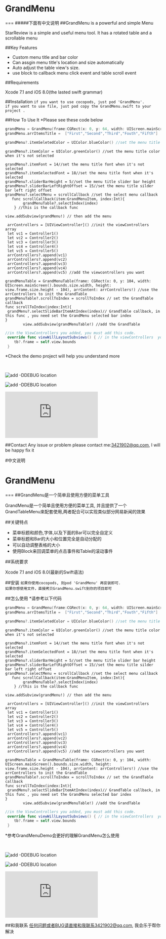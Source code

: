 # GrandMenu
=== 
#####下面有中文说明
##GrandMenu is a powerful and simple Menu

StarReview is a simple and useful menu tool. It has a rotated table and a scrollable menu

##Key Features
* Custom menu title and bar color
* Can assgin menu title's location and size automatically
* Auto adjust the table view's size.
* use block to callback menu click event and table scroll event

##Requirements 

Xcode 7.1 and iOS 8.0(the lasted swift grammar)

##Installation
`if you want to use cocopods, just pod 'GrandMenu'.`
<br>
`if you want to use file, just pod copy the GrandMenu.swift to your project .`
<br>


##How To Use It 
*Please see these code below
```swift
grandMenu = GrandMenu(frame:CGRect(x: 0, y: 64, width: UIScreen.mainScreen().bounds.size.width, height: 40) , titles:  ["First","Second","Third","Fouth","Fifth"]) //init the GrandMenu and assign the menu titles, and also you can assign titles later
grandMenu.arrItemsTitle =  ["First","Second","Third","Fouth","Fifth"]
```
```swift
grandMenu?.itemSeletedColor = UIColor.blueColor() //set the menu title color when it's selected 
```
```
grandMenu?.itemColor = UIColor.greenColor() //set the menu title color when it's not selected
```
```
grandMenu?.itemFont = 14//set the menu title font when it's not selected
grandMenu?.itemSelectedFont = 18//set the menu title font when it's  selected
grandMenu?.sliderBarHeight = 5//set the menu title slider bar height 
grandMenu?.sliderBarLeftRightOffset = 15//set the menu title silder bar left right offset 
grandMenu?.selectMenu = scrollCallback //set the select menu callback
   func scrollCallback(item:GrandMenuItem, index:Int){
        grandMenuTable?.selectIndex(index)
    } //this is the callback func
```
``` 
view.addSubview(grandMenu!) // then add the menu
```
```   
 arrControllers = [UIViewController]() //init the viewControllers array
 let vc1 = Controller1()
 let vc2 = Controller2()
 let vc3 = Controller3()
 let vc4 = Controller4()
 let vc5 = Controller5()
 arrControllers?.append(vc1)
 arrControllers?.append(vc2)
 arrControllers?.append(vc3)
 arrControllers?.append(vc4)
 arrControllers?.append(vc5) //add the viewcontrollers you want
```
```
grandMenuTable = GrandMenuTable(frame: CGRect(x: 0, y: 104, width: UIScreen.mainScreen().bounds.size.width, height: view.frame.size.height - 104), arrContent: arrControllers!) //use the arrControllers to init the GrandTable
grandMenuTable?.scrollToIndex = scrollToIndex // set the GrandTable callback
func scrollToIndex(index:Int){
 grandMenu?.selectSlideBarItemAtIndex(index)// GrandTable callback, in this func , you need set the GrandMenu selected bar index
}
        view.addSubview(grandMenuTable!) //add the GrandTable
```
```swift
//in the ViewControllers you added, you must add this code.
 override func viewWillLayoutSubviews() { // in the viewControllers  you need set table frame, and this is very important
    tb?.frame = self.view.bounds
 }
```
*Check the demo project will help you understand more 

<br>

![add -DDEBUG location](https://raw.githubusercontent.com/DuckDeck/GrandMenu/master/GrandMenuDemo/GrandMenuDemo/Resource/1.png)
<br>

![add -DDEBUG location](https://raw.githubusercontent.com/DuckDeck/GrandMenu/master/GrandMenuDemo/GrandMenuDemo/Resource/2.gif)
<br>

![add -DDEBUG location](https://raw.githubusercontent.com/DuckDeck/GrandMenu/master/GrandMenuDemo/GrandMenuDemo/Resource/3.fig)


##Contact 
Any issue or problem please contact me:3421902@qq.com, I will be happy fix it




#中文说明


# GrandMenu
=== 
##GrandMenu是一个简单且使用方便的菜单工具

GrandMenu是一个简单且使用方便的菜单工具, 并且提供了一个GrandTableMenu来配套使用,两者配合可以实现类似部分网易新闻的效果

##关键特点
* 菜单标题和颜色,字体,以及下面的Bar可以完全自定义
* 菜单标题和Bar的大小和位置完全是自动分配的
* 可以自动调整表格的大小
* 使用Block来回调菜单的点击事件和Table的滚动事件


##系统要求 

Xcode 7.1 and iOS 8.0(最新的Swift语法)

##安装
`如果你使用cocopods, 则pod 'GrandMenu' 再安装即可.`
<br/>
`如果你想使用文件，直接拷贝GrandMenu.swift到你的项目即可`
<br>


##怎么使用
*请参考以下代码 
```swift
grandMenu = GrandMenu(frame:CGRect(x: 0, y: 64, width: UIScreen.mainScreen().bounds.size.width, height: 40) , titles:  ["First","Second","Third","Fouth","Fifth"]) //init the GrandMenu and assign the menu titles, and also you can assign titles later
grandMenu.arrItemsTitle =  ["First","Second","Third","Fouth","Fifth"]
```
```swift
grandMenu?.itemSeletedColor = UIColor.blueColor() //set the menu title color when it's selected 
```
```
grandMenu?.itemColor = UIColor.greenColor() //set the menu title color when it's not selected
```
```
grandMenu?.itemFont = 14//set the menu title font when it's not selected
grandMenu?.itemSelectedFont = 18//set the menu title font when it's  selected
grandMenu?.sliderBarHeight = 5//set the menu title slider bar height 
grandMenu?.sliderBarLeftRightOffset = 15//set the menu title silder bar left right offset 
grandMenu?.selectMenu = scrollCallback //set the select menu callback
   func scrollCallback(item:GrandMenuItem, index:Int){
        grandMenuTable?.selectIndex(index)
    } //this is the callback func
```
``` 
view.addSubview(grandMenu!) // then add the menu
```
```   
 arrControllers = [UIViewController]() //init the viewControllers array
 let vc1 = Controller1()
 let vc2 = Controller2()
 let vc3 = Controller3()
 let vc4 = Controller4()
 let vc5 = Controller5()
 arrControllers?.append(vc1)
 arrControllers?.append(vc2)
 arrControllers?.append(vc3)
 arrControllers?.append(vc4)
 arrControllers?.append(vc5) //add the viewcontrollers you want
```
```
grandMenuTable = GrandMenuTable(frame: CGRect(x: 0, y: 104, width: UIScreen.mainScreen().bounds.size.width, height: view.frame.size.height - 104), arrContent: arrControllers!) //use the arrControllers to init the GrandTable
grandMenuTable?.scrollToIndex = scrollToIndex // set the GrandTable callback
func scrollToIndex(index:Int){
 grandMenu?.selectSlideBarItemAtIndex(index)// GrandTable callback, in this func , you need set the GrandMenu selected bar index
}
        view.addSubview(grandMenuTable!) //add the GrandTable
```
```swift
//in the ViewControllers you added, you must add this code.
 override func viewWillLayoutSubviews() { // in the viewControllers  you need set table frame, and this is very important
    tb?.frame = self.view.bounds
 }
```
*参考GrandMenuDemo会更好的理解GrandMenu怎么使用

<br>

![add -DDEBUG location](https://raw.githubusercontent.com/DuckDeck/GrandMenu/master/GrandMenuDemo/GrandMenuDemo/Resource/1.png)
<br>

![add -DDEBUG location](https://raw.githubusercontent.com/DuckDeck/GrandMenu/master/GrandMenuDemo/GrandMenuDemo/Resource/2.gif)
<br>

![add -DDEBUG location](https://raw.githubusercontent.com/DuckDeck/GrandMenu/master/GrandMenuDemo/GrandMenuDemo/Resource/3.fig)


##和我联系
任何问题或者BUG请直接和我联系3421902@qq.com, 我会乐于帮你解决

